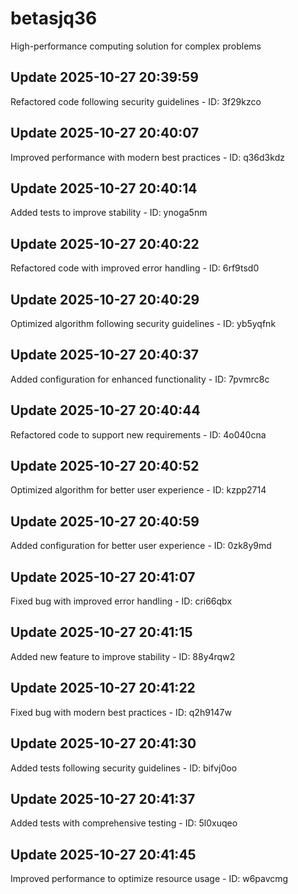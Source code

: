 # betasjq36
High-performance computing solution for complex problems

## Update 2025-10-27 20:39:59
Refactored code following security guidelines - ID: 3f29kzco


## Update 2025-10-27 20:40:07
Improved performance with modern best practices - ID: q36d3kdz


## Update 2025-10-27 20:40:14
Added tests to improve stability - ID: ynoga5nm


## Update 2025-10-27 20:40:22
Refactored code with improved error handling - ID: 6rf9tsd0


## Update 2025-10-27 20:40:29
Optimized algorithm following security guidelines - ID: yb5yqfnk


## Update 2025-10-27 20:40:37
Added configuration for enhanced functionality - ID: 7pvmrc8c


## Update 2025-10-27 20:40:44
Refactored code to support new requirements - ID: 4o040cna


## Update 2025-10-27 20:40:52
Optimized algorithm for better user experience - ID: kzpp2714


## Update 2025-10-27 20:40:59
Added configuration for better user experience - ID: 0zk8y9md


## Update 2025-10-27 20:41:07
Fixed bug with improved error handling - ID: cri66qbx


## Update 2025-10-27 20:41:15
Added new feature to improve stability - ID: 88y4rqw2


## Update 2025-10-27 20:41:22
Fixed bug with modern best practices - ID: q2h9147w


## Update 2025-10-27 20:41:30
Added tests following security guidelines - ID: bifvj0oo


## Update 2025-10-27 20:41:37
Added tests with comprehensive testing - ID: 5l0xuqeo


## Update 2025-10-27 20:41:45
Improved performance to optimize resource usage - ID: w6pavcmg

